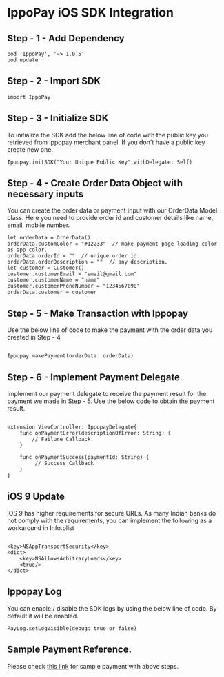 # IppoPay iOS SDK Integration

## Step - 1 - Add Dependency

```
pod 'IppoPay', '~> 1.0.5'
pod update
```

## Step - 2 - Import SDK 

```
import IppoPay
```


## Step - 3 - Initialize SDK 

To initialize the SDK add the below line of code with the public key you retrieved from ippopay merchant panel. If you don't have a public key create new one.

```
Ippopay.initSDK("Your Unique Public Key",withDelegate: Self)
```

## Step - 4 - Create Order Data Object with necessary inputs

You can create the order data or payment input with our OrderData Model class. Here you need to provide order id and customer details like name, email, mobile number.

```
let orderData = OrderData()
orderData.customColor = "#12233"  // make payment page loading color as app color. 
orderData.orderId = ""  // unique order id. 
orderData.orderDescription = ""  // any description.
let customer = Customer()
customer.customerEmail = "email@gmail.com"
customer.customerName = "name"
customer.customerPhoneNumber = "1234567890"
orderData.customer = customer

```

## Step - 5 - Make Transaction with Ippopay

Use the below line of code to make the payment with the order data you created in Step - 4

```

Ippopay.makePayment(orderData: orderData)

```

## Step - 6 - Implement Payment Delegate

Implement our payment delegate to receive the payment result for the payment we made in Step - 5. Use the below code to obtain the payment result.

```

extension ViewController: IppopayDelegate{
    func onPaymentError(descriptionOfError: String) {
        // Failure Callback.
    }
    
    func onPaymentSuccess(paymentId: String) {
         // Success Callback
    }
}

```

## iOS 9 Update

iOS 9 has higher requirements for secure URLs. As many Indian banks do not comply with the requirements, you can implement the following as a workaround in Info.plist

```

<key>NSAppTransportSecurity</key>
<dict>
    <key>NSAllowsArbitraryLoads</key>
    <true/>
</dict>

```

## Ippopay Log

You can enable / disable the SDK logs by using the below line of code. By default it will be enabled.

```
PayLog.setLogVisible(debug: true or false)

```



## Sample Payment Reference.

Please check [this link](https://github.com/ippopay/ippopay-ios-sdk/tree/main/DemoIppopay) for sample payment with above steps.

